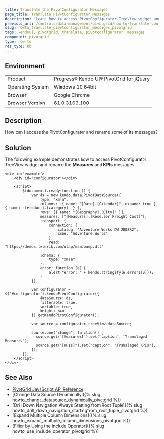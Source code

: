 ```yaml
---
title: Translate the PivotConfigurator Messages
page_title: Translate PivotConfigurator Messages
description: "Learn how to access PivotConfigurator TreeView widget and rename the Measures and KPIs messages in a Kendo UI PivotGrid component."
previous_url: /controls/data-management/pivotgrid/how-to/translate-configurator-items, /controls/data-management/pivotgrid/how-to/localization/translate-configurator-items
slug: howto_translate_pivotconfigurator_messages_pivotgrid
tags: kendoui, pivotgrid, translate, pivotconfigurator, messages
component: pivotgrid
type: how-to
res_type: kb
---
```


## Environment

<table>
 <tr>
  <td>Product</td>
  <td>Progress® Kendo UI® PivotGrid for jQuery</td>
 </tr>
 <tr>
  <td>Operating System</td>
  <td>Windows 10 64bit</td>
 </tr>
 <tr>
  <td>Browser</td>
  <td>Google Chrome</td>
 </tr>
 <tr>
  <td>Browser Version</td>
  <td>61.0.3163.100</td>
 </tr>
</table>


## Description

How can I access the PivotConfigurator and rename some of its messages?  

## Solution

The following example demonstrates how to access PivotConfigurator TreeView widget and rename the **Measures** and **KPIs** messages.

```dojo
<div id="example">
    <div id="configurator"></div>

    <script>
        $(document).ready(function () {
            var ds = new kendo.data.PivotDataSource({
                type: "xmla",
                columns: [{ name: "[Date].[Calendar]", expand: true }, { name: "[Product].[Category]" } ],
                rows: [{ name: "[Geography].[City]" }],
                measures: ["[Measures].[Reseller Freight Cost]"],
                transport: {
                    connection: {
                        catalog: "Adventure Works DW 2008R2",
                        cube: "Adventure Works"
                    },
                    read: "https://demos.telerik.com/olap/msmdpump.dll"
                },
                schema: {
                    type: "xmla"
                },
                error: function (e) {
                    alert("error: " + kendo.stringify(e.errors[0]));
                }
            });

            var configurator = $("#configurator").kendoPivotConfigurator({
                dataSource: ds,
                filterable: true,
                sortable: true,
                height: 580
            }).getKendoPivotConfigurator();

            var source = configurator.treeView.dataSource;

            source.one("change", function() {
              source.get("[Measures]").set("caption", "Translaged Measures");
              source.get("[KPIs]").set("caption", "Translaged KPIs");
            });
        });
    </script>
</div>
```

## See Also

* [PivotGrid JavaScript API Reference](/api/javascript/ui/pivotgrid)
* [Change Data Source Dynamically]({% slug howto_change_datasource_dynamically_pivotgrid %})
* [Drill Down Navigation Always Starting from Root Tuple]({% slug howto_drill_down_navigation_startingfrom_root_tuple_pivotgrid %})
* [Expand Multiple Column Dimensions]({% slug howto_expand_multiple_column_dimensions_pivotgrid %})
* [Filter by Using the include Operator]({% slug howto_use_include_operator_pivotgrid %})

